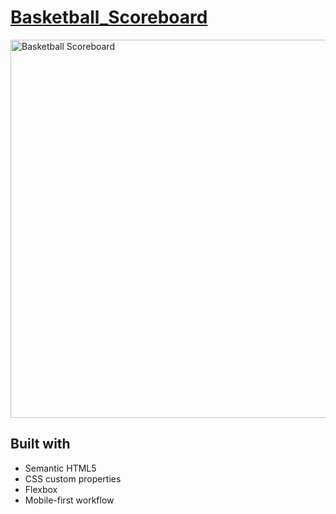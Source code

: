 # [Basketball_Scoreboard](https://frontendella.github.io/Basketball_Scoreboard/)
[<img width="605" align="center" alt="Basketball Scoreboard" src="https://user-images.githubusercontent.com/82247833/193721128-21a28680-ec97-45b7-a649-517f8fb3b0ff.png">](https://frontendella.github.io/Basketball_Scoreboard/)

## Built with
* Semantic HTML5
* CSS custom properties
* Flexbox
* Mobile-first workflow
